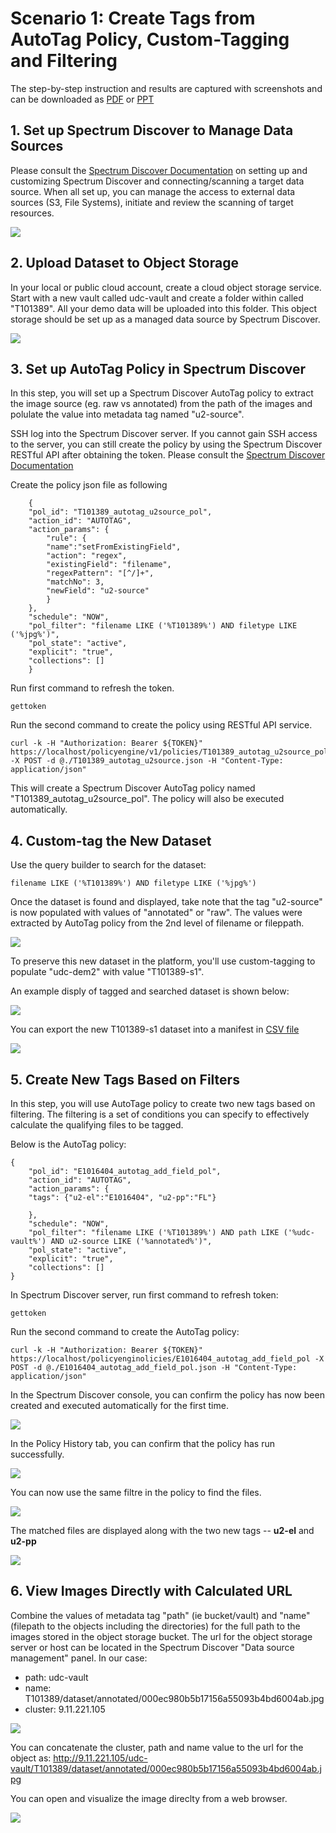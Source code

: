 # Scenario 1: Create Tags from AutoTag Policy, Custom-Tagging and Filtering


The step-by-step instruction and results are captured with screenshots and can be downloaded as [PDF](rm/T101389-s1-v20210928.pdf) or [PPT](rm/T101389-s1-v20210928.pptx)



## 1. Set up Spectrum Discover to Manage Data Sources
Please consult the [Spectrum Discover Documentation](https://www.ibm.com/docs/en/spectrum-discover) on setting up and customizing Spectrum Discover and connecting/scanning a target data source. When all set up, you can manage the access to external data sources (S3, File Systems), initiate and review the scanning of target resources. 

<img src=rm/T101389-s1-sd-data-source-management.png>


## 2. Upload Dataset to Object Storage

In your local or public cloud account, create a cloud object storage service. Start with a new vault called udc-vault and create a folder within called "T101389". All your demo data will be uploaded into this folder. This object storage should be set up as a managed data source by Spectrum Discover. 

<img src=rm/T101389-s1-upload-data.png>


## 3. Set up AutoTag Policy in Spectrum Discover

In this step, you will set up a Spectrum Discover AutoTag policy to extract the image source (eg. raw vs annotated) from the path of the images and polulate the value into metadata tag named "u2-source".


SSH log into the Spectrum Discover server. If you cannot gain SSH access to the server, you can still create the policy by using the Spectrum Discover RESTful API after obtaining the token. Please consult the [Spectrum Discover Documentation](https://www.ibm.com/docs/en/spectrum-discover)


Create the policy json file as following

        {
        "pol_id": "T101389_autotag_u2source_pol",
        "action_id": "AUTOTAG",
        "action_params": {
            "rule": {
            "name":"setFromExistingField",
            "action": "regex",
            "existingField": "filename",
            "regexPattern": "[^/]+",
            "matchNo": 3,
            "newField": "u2-source"
            }
        },
        "schedule": "NOW",
        "pol_filter": "filename LIKE ('%T101389%') AND filetype LIKE ('%jpg%')",
        "pol_state": "active",
        "explicit": "true",
        "collections": []
        }



Run first command to refresh the token.

   
    gettoken


Run the second command to create the policy using RESTful API service.

    
    curl -k -H "Authorization: Bearer ${TOKEN}" https://localhost/policyengine/v1/policies/T101389_autotag_u2source_pol -X POST -d @./T101389_autotag_u2source.json -H "Content-Type: application/json"
    


This will create a Spectrum Discover AutoTag policy named "T101389_autotag_u2source_pol". The policy will also be executed automatically. 


## 4. Custom-tag the New Dataset

Use the query builder to search for the dataset: 

    filename LIKE ('%T101389%') AND filetype LIKE ('%jpg%') 


Once the dataset is found and displayed, take note that the tag "u2-source" is now populated with values of "annotated" or "raw". The values were extracted by AutoTag policy from the 2nd level of filename or fileppath. 

<img src=rm/T101389-s1-autotagdataset.png>


To preserve this new dataset in the platform, you'll use custom-tagging to populate "udc-dem2" with value "T101389-s1".

An example disply of tagged and searched dataset is shown below: 

<img src=rm/T101389-s1-customtagnewdataset.png>


You can export the new T101389-s1 dataset into a manifest in [CSV file](rm/T101389-s1-manifest-v20210921.csv)

<img src=rm/T101389-s1-exporttomanifest.png>


## 5. Create New Tags Based on Filters

In this step, you will use AutoTage policy to create two new tags based on filtering. The filtering is a set of conditions you can specify to effectively calculate the qualifying files to be tagged. 

Below is the AutoTag policy:

    {
        "pol_id": "E1016404_autotag_add_field_pol",
        "action_id": "AUTOTAG",
        "action_params": {		
        "tags": {"u2-el":"E1016404", "u2-pp":"FL"}
 
        },
        "schedule": "NOW",
        "pol_filter": "filename LIKE ('%T101389%') AND path LIKE ('%udc-vault%') AND u2-source LIKE ('%annotated%')",
        "pol_state": "active",
        "explicit": "true",
        "collections": []
    }


In Spectrum Discover server, run first command to refresh token:

    gettoken


Run the second command to create the AutoTag policy:

    curl -k -H "Authorization: Bearer ${TOKEN}" https://localhost/policyenginolicies/E1016404_autotag_add_field_pol -X POST -d @./E1016404_autotag_add_field_pol.json -H "Content-Type: application/json"


In the Spectrum Discover console, you can confirm the policy has now been created and executed automatically for the first time.

<img src=rm/E1016404-10-autotag-policy-added.png>

In the Policy History tab, you can confirm that the policy has run successfully. 

<img src=rm/E1016404-20-autotag-policy-run-completed.png>


You can now use the same filtre in the policy to find the files. 

<img src=rm/E1016404-30-query-for-new-dataset.png>

The matched files are displayed along with the two new tags -- <B>u2-el</B> and <B>u2-pp</B>

<img src=rm/E1016404-40-new-dataset-w-calculated-tag.png>



## 6. View Images Directly with Calculated URL

Combine the values of metadata tag "path" (ie bucket/vault) and "name" (filepath to the objects including the directories) for the full path to the images stored in the object storage bucket. The url for the object storage server or host can be located in the Spectrum Discover "Data source management" panel. In our case:

- path: udc-vault
- name: T101389/dataset/annotated/000ec980b5b17156a55093b4bd6004ab.jpg
- cluster: 9.11.221.105

<img src=rm/T101389-s1-find-fullpath-to-object.png>


You can concatenate the cluster, path and name value to the url for the object as: http://9.11.221.105/udc-vault/T101389/dataset/annotated/000ec980b5b17156a55093b4bd6004ab.jpg


You can open and visualize the image direclty from a web browser. 

<img src=rm/T101389-s1-direct-access-to-file.png>

